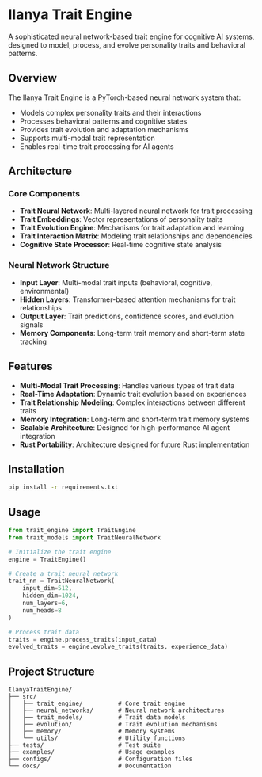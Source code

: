 # Ilanya Trait Engine

A sophisticated neural network-based trait engine for cognitive AI systems, designed to model, process, and evolve personality traits and behavioral patterns.

## Overview

The Ilanya Trait Engine is a PyTorch-based neural network system that:
- Models complex personality traits and their interactions
- Processes behavioral patterns and cognitive states
- Provides trait evolution and adaptation mechanisms
- Supports multi-modal trait representation
- Enables real-time trait processing for AI agents

## Architecture

### Core Components
- **Trait Neural Network**: Multi-layered neural network for trait processing
- **Trait Embeddings**: Vector representations of personality traits
- **Trait Evolution Engine**: Mechanisms for trait adaptation and learning
- **Trait Interaction Matrix**: Modeling trait relationships and dependencies
- **Cognitive State Processor**: Real-time cognitive state analysis

### Neural Network Structure
- **Input Layer**: Multi-modal trait inputs (behavioral, cognitive, environmental)
- **Hidden Layers**: Transformer-based attention mechanisms for trait relationships
- **Output Layer**: Trait predictions, confidence scores, and evolution signals
- **Memory Components**: Long-term trait memory and short-term state tracking

## Features

- **Multi-Modal Trait Processing**: Handles various types of trait data
- **Real-Time Adaptation**: Dynamic trait evolution based on experiences
- **Trait Relationship Modeling**: Complex interactions between different traits
- **Memory Integration**: Long-term and short-term trait memory systems
- **Scalable Architecture**: Designed for high-performance AI agent integration
- **Rust Portability**: Architecture designed for future Rust implementation

## Installation

```bash
pip install -r requirements.txt
```

## Usage

```python
from trait_engine import TraitEngine
from trait_models import TraitNeuralNetwork

# Initialize the trait engine
engine = TraitEngine()

# Create a trait neural network
trait_nn = TraitNeuralNetwork(
    input_dim=512,
    hidden_dim=1024,
    num_layers=6,
    num_heads=8
)

# Process trait data
traits = engine.process_traits(input_data)
evolved_traits = engine.evolve_traits(traits, experience_data)
```

## Project Structure

```
IlanyaTraitEngine/
├── src/
│   ├── trait_engine/          # Core trait engine
│   ├── neural_networks/       # Neural network architectures
│   ├── trait_models/          # Trait data models
│   ├── evolution/             # Trait evolution mechanisms
│   ├── memory/                # Memory systems
│   └── utils/                 # Utility functions
├── tests/                     # Test suite
├── examples/                  # Usage examples
├── configs/                   # Configuration files
└── docs/                      # Documentation
```

